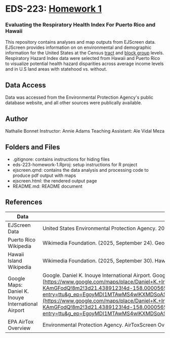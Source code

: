 # EDS-223: [Homework 1](https://eds-223-geospatial.github.io/assignments/HW1.html)

### Evaluating the Respiratory Health Index For Puerto Rico and Hawaii

This repository contains analyses and map outputs from EJScreen data. EJScreen provides information on on environmental and demographic information for the United States at the Census [tract](https://en.wikipedia.org/wiki/Census_tract) and [block group](https://en.wikipedia.org/wiki/Census_block_group) levels. Respiratory Hazard Index data were selected from Hawaii and Puerto Rico to visualize potential health hazard disparities across average income levels and in U.S land areas with statehood vs. without.

## Data Access
Data was accessed from the Environmental Protection Agency's public database website, and all other sources were publically available. 

## Author
Nathalie Bonnet
Instructor: Annie Adams
Teaching Assistant: Ale Vidal Meza

## Folders and Files

-   .gitignore: contains instructions for hiding files
-   eds-223-homework-1.Rproj: setup instructions for R project
-   ejscreen.qmd: contains the data analysis and processing code to produce pdf output with maps
-   ejscreen.html: the rendered output page
-   README.md: README document

## References

| Data | Citation | Source |
|-------------------|-------------------|----------------------------------|
| EJScreen Data | United States Environmental Protection Agency. 2015. EJSCREEN. Retrieved: 10/04/2025, from url (<http://www.epa.gov/ejscreen>) | <https://www.epa.gov/ejscreen>,<https://drive.google.com/file/d/1nG6Nj1bXfzQFOVMO8Km3eNy4SWu1YcIQ/view> |
| Puerto Rico Wikipedia | Wikimedia Foundation. (2025, September 24). Geography of Puerto Rico. Wikipedia. <https://en.wikipedia.org/wiki/Geography_of_Puerto_Rico> | <https://en.wikipedia.org/wiki/Geography_of_Puerto_Rico> |
| Hawaii Island Wikipedia | Wikimedia Foundation. (2025, September 30). Hawaiʻi (island). Wikipedia. [https://en.wikipedia.org/wiki/Hawai%CA%BBi\\\_(island)](https://en.wikipedia.org/wiki/Hawai%CA%BBi\_(island)){.uri} | [https://en.wikipedia.org/wiki/Hawai%CA%BBi\\\_(island)](https://en.wikipedia.org/wiki/Hawai%CA%BBi\_(island)){.uri} |
| Google Maps: Daniel K. Inouye International Airport | Google. Daniel K. Inouye International Airport. Google maps. [https://www.google.com/maps/place/Daniel+K.+Inouye+International+Airport/\@21.3242132,-157.9509347,31366m/data=!3m1!1e3!4m14!1m7!3m6!1s0x7c006632db726b03:0xd9587d69906fcbc3!2zT-KAmGFodQ!8m2!3d21.4389123!4d-158.0000565!16zL20vMGRmY24!3m5!1s0x7c006f943168f55f:0x7ed111b1cbf331df!8m2!3d21.3186623!4d-157.9254018!16zL20vMDFuNWZ3?entry=ttu&g_ep=EgoyMDI1MTAwMS4wIKXMDSoASAFQAw%3D%3D](https://www.google.com/maps/place/Daniel+K.+Inouye+International+Airport/@21.3242132,-157.9509347,31366m/data=!3m1!1e3!4m14!1m7!3m6!1s0x7c006632db726b03:0xd9587d69906fcbc3!2zT-KAmGFodQ!8m2!3d21.4389123!4d-158.0000565!16zL20vMGRmY24!3m5!1s0x7c006f943168f55f:0x7ed111b1cbf331df!8m2!3d21.3186623!4d-157.9254018!16zL20vMDFuNWZ3?entry=ttu&g_ep=EgoyMDI1MTAwMS4wIKXMDSoASAFQAw%3D%3D){.uri} | [https://www.google.com/maps/place/Daniel+K.+Inouye+International+Airport/\@21.3242132,-157.9509347,31366m/data=!3m1!1e3!4m14!1m7!3m6!1s0x7c006632db726b03:0xd9587d69906fcbc3!2zT-KAmGFodQ!8m2!3d21.4389123!4d-158.0000565!16zL20vMGRmY24!3m5!1s0x7c006f943168f55f:0x7ed111b1cbf331df!8m2!3d21.3186623!4d-157.9254018!16zL20vMDFuNWZ3?entry=ttu&g_ep=EgoyMDI1MTAwMS4wIKXMDSoASAFQAw%3D%3D](https://www.google.com/maps/place/Daniel+K.+Inouye+International+Airport/@21.3242132,-157.9509347,31366m/data=!3m1!1e3!4m14!1m7!3m6!1s0x7c006632db726b03:0xd9587d69906fcbc3!2zT-KAmGFodQ!8m2!3d21.4389123!4d-158.0000565!16zL20vMGRmY24!3m5!1s0x7c006f943168f55f:0x7ed111b1cbf331df!8m2!3d21.3186623!4d-157.9254018!16zL20vMDFuNWZ3?entry=ttu&g_ep=EgoyMDI1MTAwMS4wIKXMDSoASAFQAw%3D%3D){.uri} |
| EPA AirTox Overview | Environmental Protection Agency. AirToxScreen Overview. EPA. <https://www.epa.gov/AirToxScreen/airtoxscreen-overview> | <https://www.epa.gov/AirToxScreen/airtoxscreen-overview> |
